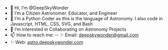 - 👋  Hi, I’m @DeepSkyWonder
- 👀  I’m a Citizen Astronomer. Educator, and Engineer
- 🌱  I’m a Python Coder as this is the language of Astronomy. I also code in Javascript, HTML, CSS, SVG, and Bash
- 💞️  I’m interested in Collaborating on Astronomy Projects
- 📫  How to reach me:
-- ✨  Email: [deepskywonder@gmail.com](mailto:deepskywonder@gmail.com)
- ✨  Web: [astro.deepskywonder.com](https://astro.deepskywonder.com)
<!---
DeepSkyWonder/DeepSkyWonder is a ✨ special ✨ repository because its `README.md` (this file) appears on your GitHub profile.
You can click the Preview link to take a look at your changes.
--->
